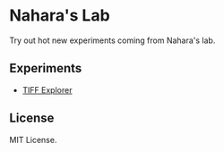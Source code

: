 # Nahara's Lab
Try out hot new experiments coming from Nahara's lab.

## Experiments
- [TIFF Explorer](./lab/tiff-explorer/README.md)

## License
MIT License.